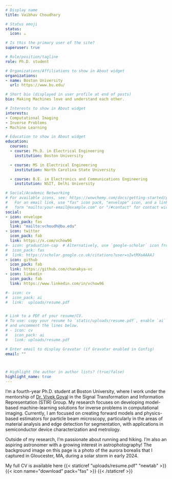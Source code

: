 ```yaml
---
# Display name
title: Vaibhav Choudhary

# Status emoji
status: 
  icon: ☕️

# Is this the primary user of the site?
superuser: true

# Role/position/tagline
role: Ph.D. student

# Organizations/Affiliations to show in About widget
organizations:
- name: Boston University
  url: https://www.bu.edu/

# Short bio (displayed in user profile at end of posts)
bio: Making Machines love and understand each other.

# Interests to show in About widget
interests:
- Computational Imaging
- Inverse Problems
- Machine Learning

# Education to show in About widget
education:
  courses:
  - course: Ph.D. in Electrical Engineering
    institution: Boston University

  - course: MS in Electrical Engineering
    institution: North Carolina State University

  - course: B.E. in Electronics and Communications Engineering
    institution: NSIT, Delhi University

# Social/Academic Networking
# For available icons, see: https://wowchemy.com/docs/getting-started/page-builder/#icons
#   For an email link, use "fas" icon pack, "envelope" icon, and a link in the
#   form "mailto:your-email@example.com" or "/#contact" for contact widget.
social:
- icon: envelope
  icon_pack: fas
  link: "mailto:vchoudh@bu.edu"
- icon: twitter
  icon_pack: fab
  link: https://x.com/vchow96
#- icon: graduation-cap  # Alternatively, use `google-scholar` icon from `ai` icon pack
#  icon_pack: fas
#  link: https://scholar.google.co.uk/citations?user=sIwtMXoAAAAJ
- icon: github
  icon_pack: fab
  link: https://github.com/chanakya-vc
- icon: linkedin
  icon_pack: fab
  link: https://www.linkedin.com/in/vchow96

#- icon: cv
#  icon_pack: ai
#  link:  uploads/resume.pdf


# Link to a PDF of your resume/CV.
# To use: copy your resume to `static/uploads/resume.pdf`, enable `ai` icons in `params.toml`, 
# and uncomment the lines below.
# - icon: cv
#   icon_pack: ai
#   link: uploads/resume.pdf

# Enter email to display Gravatar (if Gravatar enabled in Config)
email: ""



# Highlight the author in author lists? (true/false)
highlight_name: true
---
```



I’m a fourth-year Ph.D. student at Boston University, where I work under the mentorship of [Dr. Vivek Goyal](https://www.vivekgoyal.org) in the Signal Transformation and Information Representation (STIR) Group. My research focuses on developing model-based machine-learning solutions for inverse problems in computational imaging. Currently, I am focused on creating forward models and physics-based estimators for particle beam microscopy, particularly in the areas of material analysis and edge detection for segmentation, with applications in semiconductor device characterization and metrology.

Outside of my research, I’m passionate about running and hiking. I’m also an aspiring astronomer with a growing interest in astrophotography! The background image on this page is a photo of the aurora borealis that I captured in Gloucester, MA, during a solar storm in early 2024.


<!--- {{< icon name="download" pack="fas" >}} My full resume is available {{< staticref "uploads/resume.pdf" "newtab" >}}here{{< /staticref >}}. --> 

My full CV is available here {{< staticref "uploads/resume.pdf" "newtab" >}} {{< icon name="download" pack="fas" >}} {{< /staticref >}}

